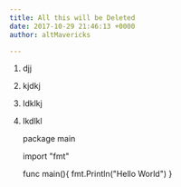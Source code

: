 ```yaml
---
title: All this will be Deleted
date: 2017-10-29 21:46:13 +0000
author: altMavericks

---
```

1. djj

2. kjdkj

3. ldklkj

4. lkdlkl

    package main 
    
    import "fmt"
    
    func main(){
    	fmt.Println("Hello World")
        }
        